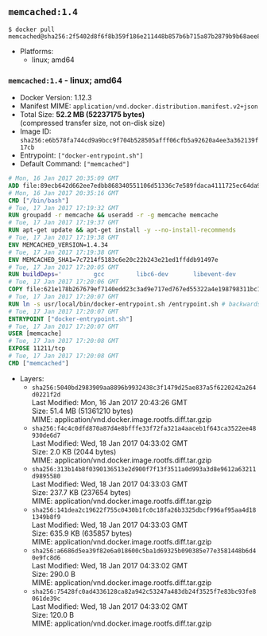 ## `memcached:1.4`

```console
$ docker pull memcached@sha256:2f5402d8f6f8b359f186e211448b857b6b715a87b2879b9b68aee8fb0e44c164
```

-	Platforms:
	-	linux; amd64

### `memcached:1.4` - linux; amd64

-	Docker Version: 1.12.3
-	Manifest MIME: `application/vnd.docker.distribution.manifest.v2+json`
-	Total Size: **52.2 MB (52237175 bytes)**  
	(compressed transfer size, not on-disk size)
-	Image ID: `sha256:e6b578fa744cd9a9bcc9f704b528505afff06cfb5a92620a4ee3a362139f17cb`
-	Entrypoint: `["docker-entrypoint.sh"]`
-	Default Command: `["memcached"]`

```dockerfile
# Mon, 16 Jan 2017 20:35:09 GMT
ADD file:89ecb642d662ee7edbb868340551106d51336c7e589fdaca4111725ec64da957 in / 
# Mon, 16 Jan 2017 20:35:16 GMT
CMD ["/bin/bash"]
# Tue, 17 Jan 2017 17:19:32 GMT
RUN groupadd -r memcache && useradd -r -g memcache memcache
# Tue, 17 Jan 2017 17:19:37 GMT
RUN apt-get update && apt-get install -y --no-install-recommends 		libevent-2.0-5 	&& rm -rf /var/lib/apt/lists/*
# Tue, 17 Jan 2017 17:19:38 GMT
ENV MEMCACHED_VERSION=1.4.34
# Tue, 17 Jan 2017 17:19:38 GMT
ENV MEMCACHED_SHA1=7c7214f5183c6e20c22b243e21ed1ffddb91497e
# Tue, 17 Jan 2017 17:20:05 GMT
RUN buildDeps=' 		gcc 		libc6-dev 		libevent-dev 		make 		perl 		wget 	' 	&& set -x 	&& apt-get update && apt-get install -y $buildDeps --no-install-recommends 	&& rm -rf /var/lib/apt/lists/* 	&& wget -O memcached.tar.gz "http://memcached.org/files/memcached-$MEMCACHED_VERSION.tar.gz" 	&& echo "$MEMCACHED_SHA1  memcached.tar.gz" | sha1sum -c - 	&& mkdir -p /usr/src/memcached 	&& tar -xzf memcached.tar.gz -C /usr/src/memcached --strip-components=1 	&& rm memcached.tar.gz 	&& cd /usr/src/memcached 	&& ./configure 	&& make -j$(nproc) 	&& make install 	&& cd / && rm -rf /usr/src/memcached 	&& apt-get purge -y --auto-remove $buildDeps
# Tue, 17 Jan 2017 17:20:06 GMT
COPY file:621e178b267679ef7140edd23c3ad9e717ed767ed55322a4e198798311bc1d36 in /usr/local/bin/ 
# Tue, 17 Jan 2017 17:20:07 GMT
RUN ln -s usr/local/bin/docker-entrypoint.sh /entrypoint.sh # backwards compat
# Tue, 17 Jan 2017 17:20:07 GMT
ENTRYPOINT ["docker-entrypoint.sh"]
# Tue, 17 Jan 2017 17:20:07 GMT
USER [memcache]
# Tue, 17 Jan 2017 17:20:08 GMT
EXPOSE 11211/tcp
# Tue, 17 Jan 2017 17:20:08 GMT
CMD ["memcached"]
```

-	Layers:
	-	`sha256:5040bd2983909aa8896b9932438c3f1479d25ae837a5f6220242a264d0221f2d`  
		Last Modified: Mon, 16 Jan 2017 20:43:26 GMT  
		Size: 51.4 MB (51361210 bytes)  
		MIME: application/vnd.docker.image.rootfs.diff.tar.gzip
	-	`sha256:f4c4c0dfd870a87d4e8bfffe33f72fa321a4aaceb1f643ca3522ee48930de6d7`  
		Last Modified: Wed, 18 Jan 2017 04:33:02 GMT  
		Size: 2.0 KB (2044 bytes)  
		MIME: application/vnd.docker.image.rootfs.diff.tar.gzip
	-	`sha256:313b14b8f0390136513e2d900f7f13f3511a0d993a3d8e9612a63211d9895580`  
		Last Modified: Wed, 18 Jan 2017 04:33:03 GMT  
		Size: 237.7 KB (237654 bytes)  
		MIME: application/vnd.docker.image.rootfs.diff.tar.gzip
	-	`sha256:141dea2c19622f755c0430b1fc0c18fa26b3325dbcf996af95aa4d181349b8f9`  
		Last Modified: Wed, 18 Jan 2017 04:33:03 GMT  
		Size: 635.9 KB (635857 bytes)  
		MIME: application/vnd.docker.image.rootfs.diff.tar.gzip
	-	`sha256:a6686d5ea39f82e6a018600c5ba1d69325b090385e77e3581448b6d40e9fc8d6`  
		Last Modified: Wed, 18 Jan 2017 04:33:02 GMT  
		Size: 290.0 B  
		MIME: application/vnd.docker.image.rootfs.diff.tar.gzip
	-	`sha256:75428fc0ad4336128ca82a942c53247a483db24f3525f7e83bc93fe8061de39c`  
		Last Modified: Wed, 18 Jan 2017 04:33:02 GMT  
		Size: 120.0 B  
		MIME: application/vnd.docker.image.rootfs.diff.tar.gzip
